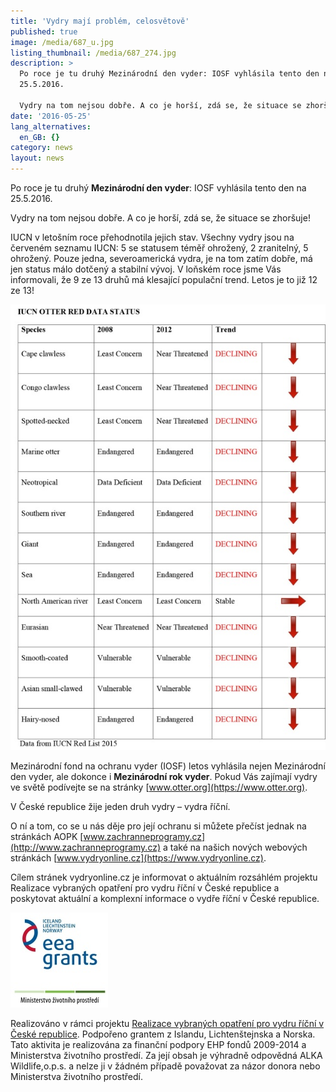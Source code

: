 ```yaml
---
title: 'Vydry mají problém, celosvětově'
published: true
image: /media/687_u.jpg
listing_thumbnail: /media/687_274.jpg
description: >
  Po roce je tu druhý Mezinárodní den vyder: IOSF vyhlásila tento den na
  25.5.2016. 

  Vydry na tom nejsou dobře. A co je horší, zdá se, že situace se zhoršuje.
date: '2016-05-25'
lang_alternatives:
  en_GB: {}
category: news
layout: news
---
```

Po roce je tu druhý **Mezinárodní den vyder**: IOSF vyhlásila tento den na 25.5.2016. 

Vydry na tom nejsou dobře. A co je horší, zdá se, že situace se zhoršuje!

IUCN v letošním roce přehodnotila jejich stav. Všechny vydry jsou na červeném seznamu IUCN: 5 se statusem téměř ohrožený, 2 zranitelný, 5 ohrožený. Pouze jedna, severoamerická vydra, je na tom zatím dobře, má jen status málo dotčený a stabilní vývoj. V loňském roce jsme Vás informovali, že 9 ze 13 druhů má klesající populační trend. Letos je to již 12 ze 13!

![Status jednotlivých druhů vyder v roce 2016](/media/iucn-otter-red-data-status_610.jpg)

Mezinárodní fond na ochranu vyder (IOSF) letos vyhlásila nejen Mezinárodní den vyder, ale dokonce i **Mezinárodní rok vyder**. Pokud Vás zajímají vydry ve světě podívejte se na stránky [www.otter.org](https://www.otter.org).

V České republice žije jeden druh vydry – vydra říční.

O ní a tom, co se u nás děje pro její ochranu si můžete přečíst jednak na stránkách AOPK [www.zachranneprogramy.cz](http://www.zachranneprogramy.cz) a také na našich nových webových stránkách [www.vydryonline.cz](https://www.vydryonline.cz). 

Cílem stránek vydryonline.cz je informovat o aktuálním rozsáhlém projektu Realizace vybraných opatření pro vydru říční v České republice a poskytovat aktuální a komplexní informace o vydře říční v České republice.

![](/media/loga_mgs_stojato_mm.jpg)

Realizováno v rámci projektu [Realizace vybraných opatření pro vydru říční v České republice](/projects/realizace-opatření-pro-vydru-říční-v-čr). 
Podpořeno grantem z Islandu, Lichtenštejnska a Norska. 
Tato aktivita je realizována za finanční podpory EHP fondů 2009-2014 a Ministerstva životního prostředí. Za její obsah je výhradně odpovědná ALKA Wildlife,o.p.s. a nelze ji v žádném případě považovat za názor donora nebo Ministerstva životního prostředí.
